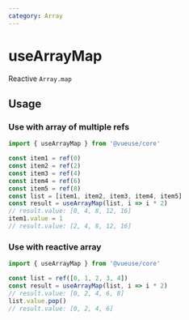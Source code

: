 ```yaml
---
category: Array
---
```


# useArrayMap

Reactive `Array.map`

## Usage

### Use with array of multiple refs

```ts
import { useArrayMap } from '@vueuse/core'

const item1 = ref(0)
const item2 = ref(2)
const item3 = ref(4)
const item4 = ref(6)
const item5 = ref(8)
const list = [item1, item2, item3, item4, item5]
const result = useArrayMap(list, i => i * 2)
// result.value: [0, 4, 8, 12, 16]
item1.value = 1
// result.value: [2, 4, 8, 12, 16]
```

### Use with reactive array

```ts
import { useArrayMap } from '@vueuse/core'

const list = ref([0, 1, 2, 3, 4])
const result = useArrayMap(list, i => i * 2)
// result.value: [0, 2, 4, 6, 8]
list.value.pop()
// result.value: [0, 2, 4, 6]
```
